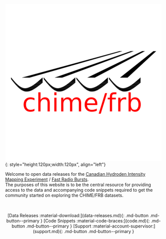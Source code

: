 ![](chime-frb-logo.png){: style="height:120px;width:120px", align="left"}


Welcome to open data releases for the [Canadian Hydroden Intensity Mapping Experiment](https://chime-experiment.ca/en) / [Fast Radio Bursts](https://chime-experiment.ca/en#a5).
<br>
The purposes of this website is to be the central resource for providing access to the data and accompanying code snippets required to get the community started on exploring the CHIME/FRB datasets.
<br>
<br>
<br>
<center>
[Data Releases :material-download:](data-releases.md){: .md-button .md-button--primary } 
[Code Snippets :material-code-braces:](code.md){: .md-button .md-button--primary } 
[Support :material-account-supervisor:](support.md){: .md-button .md-button--primary } 
</center>

